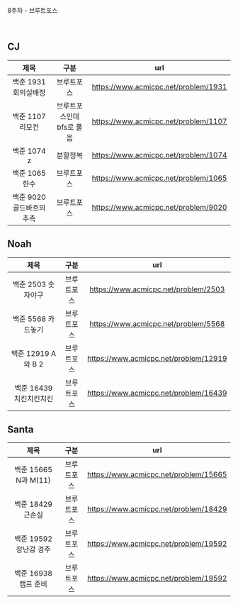 8주차 - 브루트포스

</br>

## CJ

|제목|구분|url|
|:------:|:---:|:---:|
|백준 1931 회의실배정|브루트포스|https://www.acmicpc.net/problem/1931|
|백준 1107 리모컨|브루트포스인데 bfs로 풀음|https://www.acmicpc.net/problem/1107|
|백준 1074 z|분할정복|https://www.acmicpc.net/problem/1074|
|백준 1065 한수|브루트포스|https://www.acmicpc.net/problem/1065|
|백준 9020 골드바흐의추측|브루트포스|https://www.acmicpc.net/problem/9020|


## Noah

| 제목 | 구분 | url |
|:------:|:---:|:---:|
|백준 2503 숫자야구|브루트포스|https://www.acmicpc.net/problem/2503|
|백준 5568 카드놓기|브루트포스|https://www.acmicpc.net/problem/5568|
|백준 12919 A와 B 2|브루트포스|https://www.acmicpc.net/problem/12919|
|백준 16439 치킨치킨치킨|브루트포스|https://www.acmicpc.net/problem/16439|


## Santa

|제목|구분|url|
|:------:|:---:|:---:|
|백준 15665 N과 M(11)|브루트포스|https://www.acmicpc.net/problem/15665|
|백준 18429 근손실|브루트포스|https://www.acmicpc.net/problem/18429|
|백준 19592 장난감 경주|브루트포스|https://www.acmicpc.net/problem/19592|
|백준 16938 캠프 준비|브루트포스|https://www.acmicpc.net/problem/19592|